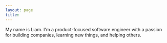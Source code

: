 ```yaml
---
layout: page
title: 
---
```


My name is Liam. I'm a product-focused software engineer with a passion for building companies, learning new things, and helping others.
